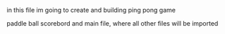 in this file im going to create and building ping pong game

paddle
ball
scorebord
and main file, where all other files will be imported
